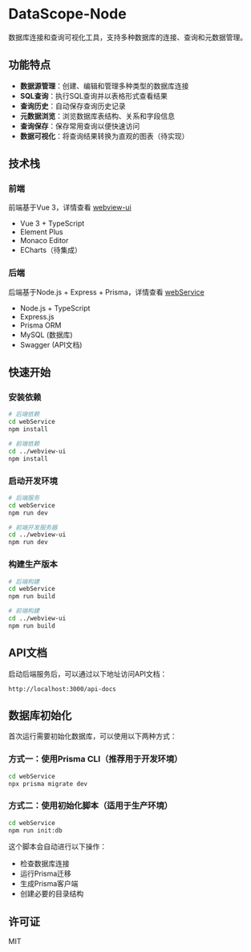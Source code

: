 # DataScope-Node

数据库连接和查询可视化工具，支持多种数据库的连接、查询和元数据管理。

## 功能特点

- **数据源管理**：创建、编辑和管理多种类型的数据库连接
- **SQL查询**：执行SQL查询并以表格形式查看结果
- **查询历史**：自动保存查询历史记录
- **元数据浏览**：浏览数据库表结构、关系和字段信息
- **查询保存**：保存常用查询以便快速访问
- **数据可视化**：将查询结果转换为直观的图表（待实现）

## 技术栈

### 前端

前端基于Vue 3，详情查看 [webview-ui](webview-ui/README.md)

- Vue 3 + TypeScript
- Element Plus
- Monaco Editor
- ECharts（待集成）

### 后端

后端基于Node.js + Express + Prisma，详情查看 [webService](webService/README.md)

- Node.js + TypeScript
- Express.js
- Prisma ORM
- MySQL (数据库)
- Swagger (API文档)

## 快速开始

### 安装依赖

```bash
# 后端依赖
cd webService
npm install

# 前端依赖
cd ../webview-ui
npm install
```

### 启动开发环境

```bash
# 后端服务
cd webService
npm run dev

# 前端开发服务器
cd ../webview-ui
npm run dev
```

### 构建生产版本

```bash
# 后端构建
cd webService
npm run build

# 前端构建
cd ../webview-ui
npm run build
```

## API文档

启动后端服务后，可以通过以下地址访问API文档：

```
http://localhost:3000/api-docs
```

## 数据库初始化

首次运行需要初始化数据库，可以使用以下两种方式：

### 方式一：使用Prisma CLI（推荐用于开发环境）

```bash
cd webService
npx prisma migrate dev
```

### 方式二：使用初始化脚本（适用于生产环境）

```bash
cd webService
npm run init:db
```

这个脚本会自动进行以下操作：
- 检查数据库连接
- 运行Prisma迁移
- 生成Prisma客户端
- 创建必要的目录结构

## 许可证

MIT
